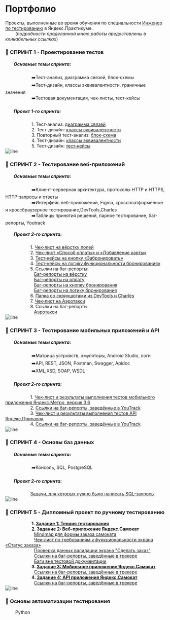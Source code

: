 # Портфолио

Проекты, выполненные во время обучения по специальности [Инженер по тестированию](https://praktikum.yandex.ru/qa-engineer) в Яндекс.Практикуме.<br>
&nbsp;&nbsp;&nbsp;&nbsp;&nbsp;&nbsp;&nbsp;&nbsp;(_подробности проделанной мною работы предоставлены в кликабельных ссылках_)<br>
### :pushpin: СПРИНТ 1 - Проектирование тестов<br>
##### &nbsp;&nbsp;&nbsp;&nbsp;&nbsp;&nbsp;&nbsp;&nbsp;Основные темы спринта: 
&nbsp;&nbsp;&nbsp;&nbsp;&nbsp;&nbsp;&nbsp;&nbsp;&nbsp;&nbsp;&nbsp;&nbsp;&nbsp;&nbsp;&nbsp;&nbsp;&nbsp;&nbsp;&nbsp;&nbsp; :arrow_right:Тест-анализ, диаграмма связей, блок-схемы<br>
&nbsp;&nbsp;&nbsp;&nbsp;&nbsp;&nbsp;&nbsp;&nbsp;&nbsp;&nbsp;&nbsp;&nbsp;&nbsp;&nbsp;&nbsp;&nbsp;&nbsp;&nbsp;&nbsp;&nbsp; :arrow_right:Тест-дизайн, классы эквивалентности, граничные значения<br>
&nbsp;&nbsp;&nbsp;&nbsp;&nbsp;&nbsp;&nbsp;&nbsp;&nbsp;&nbsp;&nbsp;&nbsp;&nbsp;&nbsp;&nbsp;&nbsp;&nbsp;&nbsp;&nbsp;&nbsp; :arrow_right:Тестовая документация, чек-листы, тест-кейсы
##### &nbsp;&nbsp;&nbsp;&nbsp;&nbsp;&nbsp;&nbsp;&nbsp;Проект 1-го спринта: 
&nbsp;&nbsp;&nbsp;&nbsp;&nbsp;&nbsp;&nbsp;&nbsp;&nbsp;&nbsp;&nbsp;&nbsp;&nbsp;&nbsp;&nbsp;&nbsp;&nbsp;&nbsp;&nbsp;&nbsp; 1. Тест-анализ: [диаграмма связей](https://miro.com/app/board/uXjVN1FFGXI=/)<br>
&nbsp;&nbsp;&nbsp;&nbsp;&nbsp;&nbsp;&nbsp;&nbsp;&nbsp;&nbsp;&nbsp;&nbsp;&nbsp;&nbsp;&nbsp;&nbsp;&nbsp;&nbsp;&nbsp;&nbsp; 2. Тест-дизайн: [классы эквивалентности](https://docs.google.com/spreadsheets/d/1CpRwjL8W_nUfE81bK6kYIZWRlXFh_uxCAPNeE22qW50/edit#gid=2010888140)<br>
&nbsp;&nbsp;&nbsp;&nbsp;&nbsp;&nbsp;&nbsp;&nbsp;&nbsp;&nbsp;&nbsp;&nbsp;&nbsp;&nbsp;&nbsp;&nbsp;&nbsp;&nbsp;&nbsp;&nbsp; 3. Повторный тест-анализ: [блок-схема](https://miro.com/app/board/uXjVNylqh9s=/?share_link_id=329845091636)<br>
&nbsp;&nbsp;&nbsp;&nbsp;&nbsp;&nbsp;&nbsp;&nbsp;&nbsp;&nbsp;&nbsp;&nbsp;&nbsp;&nbsp;&nbsp;&nbsp;&nbsp;&nbsp;&nbsp;&nbsp; 4. Тест-дизайн: [классы эквивалентности](https://docs.google.com/spreadsheets/d/1CpRwjL8W_nUfE81bK6kYIZWRlXFh_uxCAPNeE22qW50/edit#gid=1058249276)<br>
&nbsp;&nbsp;&nbsp;&nbsp;&nbsp;&nbsp;&nbsp;&nbsp;&nbsp;&nbsp;&nbsp;&nbsp;&nbsp;&nbsp;&nbsp;&nbsp;&nbsp;&nbsp;&nbsp;&nbsp; 5. Тест-дизайн: [тест-кейсы](https://docs.google.com/spreadsheets/d/1CpRwjL8W_nUfE81bK6kYIZWRlXFh_uxCAPNeE22qW50/edit#gid=1058266973)<br>
![line](https://capsule-render.vercel.app/api?type=rect&color=gradient&height=1)<br>
### :pushpin: СПРИНТ 2 - Тестирование веб-приложений<br>
##### &nbsp;&nbsp;&nbsp;&nbsp;&nbsp;&nbsp;&nbsp;&nbsp;Основные темы спринта: 
&nbsp;&nbsp;&nbsp;&nbsp;&nbsp;&nbsp;&nbsp;&nbsp;&nbsp;&nbsp;&nbsp;&nbsp;&nbsp;&nbsp;&nbsp;&nbsp;&nbsp;&nbsp;&nbsp;&nbsp; :arrow_right:Клиент-серверная архитектура, протоколы HTTP и HTTPS,  HTTP-запросы и ответы<br>
&nbsp;&nbsp;&nbsp;&nbsp;&nbsp;&nbsp;&nbsp;&nbsp;&nbsp;&nbsp;&nbsp;&nbsp;&nbsp;&nbsp;&nbsp;&nbsp;&nbsp;&nbsp;&nbsp;&nbsp; :arrow_right:Интерфейс веб-приложений, Figma, кроссплатформенное и кроссбраузерное тестирование,DevTools,Charles <br>
&nbsp;&nbsp;&nbsp;&nbsp;&nbsp;&nbsp;&nbsp;&nbsp;&nbsp;&nbsp;&nbsp;&nbsp;&nbsp;&nbsp;&nbsp;&nbsp;&nbsp;&nbsp;&nbsp;&nbsp; :arrow_right:Таблицы принятия решений, парное тестирование, баг-репорты, Youtrack
##### &nbsp;&nbsp;&nbsp;&nbsp;&nbsp;&nbsp;&nbsp;&nbsp;Проект 2-го спринта: 
&nbsp;&nbsp;&nbsp;&nbsp;&nbsp;&nbsp;&nbsp;&nbsp;&nbsp;&nbsp;&nbsp;&nbsp;&nbsp;&nbsp;&nbsp;&nbsp;&nbsp;&nbsp;&nbsp;&nbsp;1. [Чек-лист на вёрстку полей](https://docs.google.com/spreadsheets/d/1OJu8q-6k74aR9ivnY7E9eNWCm0qB4BrY_U9D6O_ZO84/edit#gid=899462569)<br>
&nbsp;&nbsp;&nbsp;&nbsp;&nbsp;&nbsp;&nbsp;&nbsp;&nbsp;&nbsp;&nbsp;&nbsp;&nbsp;&nbsp;&nbsp;&nbsp;&nbsp;&nbsp;&nbsp;&nbsp;2. [Чек-лист «Способ оплаты» и «Добавление карты»](https://docs.google.com/spreadsheets/d/1OJu8q-6k74aR9ivnY7E9eNWCm0qB4BrY_U9D6O_ZO84/edit#gid=1540435533)<br>
&nbsp;&nbsp;&nbsp;&nbsp;&nbsp;&nbsp;&nbsp;&nbsp;&nbsp;&nbsp;&nbsp;&nbsp;&nbsp;&nbsp;&nbsp;&nbsp;&nbsp;&nbsp;&nbsp;&nbsp;3. [Тест-кейсы на кнопку «Забронировать»](https://docs.google.com/spreadsheets/d/1OJu8q-6k74aR9ivnY7E9eNWCm0qB4BrY_U9D6O_ZO84/edit#gid=1567345705)<br>
&nbsp;&nbsp;&nbsp;&nbsp;&nbsp;&nbsp;&nbsp;&nbsp;&nbsp;&nbsp;&nbsp;&nbsp;&nbsp;&nbsp;&nbsp;&nbsp;&nbsp;&nbsp;&nbsp;&nbsp;4. [Тест-кейсы на логику функциональности бронирования»](https://docs.google.com/spreadsheets/d/1OJu8q-6k74aR9ivnY7E9eNWCm0qB4BrY_U9D6O_ZO84/edit#gid=94813143)<br>
&nbsp;&nbsp;&nbsp;&nbsp;&nbsp;&nbsp;&nbsp;&nbsp;&nbsp;&nbsp;&nbsp;&nbsp;&nbsp;&nbsp;&nbsp;&nbsp;&nbsp;&nbsp;&nbsp;&nbsp;5. Ссылки на баг-репорты:<br>
&nbsp;&nbsp;&nbsp;&nbsp;&nbsp;&nbsp;&nbsp;&nbsp;&nbsp;&nbsp;&nbsp;&nbsp;&nbsp;&nbsp;&nbsp;&nbsp;&nbsp;&nbsp;&nbsp;&nbsp;&nbsp;&nbsp;     [Баг-репорты на вёрстку](https://arinamak.youtrack.cloud/issues?q=тег:%20Вёрстка)<br>
&nbsp;&nbsp;&nbsp;&nbsp;&nbsp;&nbsp;&nbsp;&nbsp;&nbsp;&nbsp;&nbsp;&nbsp;&nbsp;&nbsp;&nbsp;&nbsp;&nbsp;&nbsp;&nbsp;&nbsp;&nbsp;&nbsp;     [Баг-репорты на оплату](https://arinamak.youtrack.cloud/issues?q=тег:%20%7BСпособ%20оплаты%7D)<br>
&nbsp;&nbsp;&nbsp;&nbsp;&nbsp;&nbsp;&nbsp;&nbsp;&nbsp;&nbsp;&nbsp;&nbsp;&nbsp;&nbsp;&nbsp;&nbsp;&nbsp;&nbsp;&nbsp;&nbsp;&nbsp;&nbsp;     [Баг-репорты на кнопку бронирования](https://arinamak.youtrack.cloud/issues?q=тег:%20%7BКнопка%20%22Забронировать%22%7D)<br>
&nbsp;&nbsp;&nbsp;&nbsp;&nbsp;&nbsp;&nbsp;&nbsp;&nbsp;&nbsp;&nbsp;&nbsp;&nbsp;&nbsp;&nbsp;&nbsp;&nbsp;&nbsp;&nbsp;&nbsp;&nbsp;&nbsp;     [Баг-репорты на логику бронирования](https://arinamak.youtrack.cloud/issues?q=тег:%20%7BЛогика%20бронирования%7D)<br>
&nbsp;&nbsp;&nbsp;&nbsp;&nbsp;&nbsp;&nbsp;&nbsp;&nbsp;&nbsp;&nbsp;&nbsp;&nbsp;&nbsp;&nbsp;&nbsp;&nbsp;&nbsp;&nbsp;&nbsp;6. [Папка со скриншотами из DevTools и Charles](https://drive.google.com/drive/folders/1G6RY0Bv1hEC4n8Ay-Hv93K3p1YEpElQ6?usp=sharing)<br>
&nbsp;&nbsp;&nbsp;&nbsp;&nbsp;&nbsp;&nbsp;&nbsp;&nbsp;&nbsp;&nbsp;&nbsp;&nbsp;&nbsp;&nbsp;&nbsp;&nbsp;&nbsp;&nbsp;&nbsp;7. [Чек-лист на Аэротакси](https://docs.google.com/spreadsheets/d/1OJu8q-6k74aR9ivnY7E9eNWCm0qB4BrY_U9D6O_ZO84/edit#gid=1396138851)<br>
&nbsp;&nbsp;&nbsp;&nbsp;&nbsp;&nbsp;&nbsp;&nbsp;&nbsp;&nbsp;&nbsp;&nbsp;&nbsp;&nbsp;&nbsp;&nbsp;&nbsp;&nbsp;&nbsp;&nbsp;8. Ссылки на баг-репорты:<br>
&nbsp;&nbsp;&nbsp;&nbsp;&nbsp;&nbsp;&nbsp;&nbsp;&nbsp;&nbsp;&nbsp;&nbsp;&nbsp;&nbsp;&nbsp;&nbsp;&nbsp;&nbsp;&nbsp;&nbsp;&nbsp;&nbsp;     [Аэротакси](https://arinamak.youtrack.cloud/issues?q=tag:%20%7BАэротакси%7D)<br>
![line](https://capsule-render.vercel.app/api?type=rect&color=gradient&height=1)<br>
### :pushpin: СПРИНТ 3 - Тестирование мобильных приложений и API<br>
##### &nbsp;&nbsp;&nbsp;&nbsp;&nbsp;&nbsp;&nbsp;&nbsp;Основные темы спринта: 
&nbsp;&nbsp;&nbsp;&nbsp;&nbsp;&nbsp;&nbsp;&nbsp;&nbsp;&nbsp;&nbsp;&nbsp;&nbsp;&nbsp;&nbsp;&nbsp;&nbsp;&nbsp;&nbsp;&nbsp; :arrow_right:Матрица устройств, эмуляторы, Android Studio, логи<br>
&nbsp;&nbsp;&nbsp;&nbsp;&nbsp;&nbsp;&nbsp;&nbsp;&nbsp;&nbsp;&nbsp;&nbsp;&nbsp;&nbsp;&nbsp;&nbsp;&nbsp;&nbsp;&nbsp;&nbsp; :arrow_right:API, REST, JSON, Postman, Swagger, Apidoc<br>
&nbsp;&nbsp;&nbsp;&nbsp;&nbsp;&nbsp;&nbsp;&nbsp;&nbsp;&nbsp;&nbsp;&nbsp;&nbsp;&nbsp;&nbsp;&nbsp;&nbsp;&nbsp;&nbsp;&nbsp; :arrow_right:XML,XSD, SOAP, WSDL<br>
##### &nbsp;&nbsp;&nbsp;&nbsp;&nbsp;&nbsp;&nbsp;&nbsp;Проект 2-го спринта: 
&nbsp;&nbsp;&nbsp;&nbsp;&nbsp;&nbsp;&nbsp;&nbsp;&nbsp;&nbsp;&nbsp;&nbsp;&nbsp;&nbsp;&nbsp;&nbsp;&nbsp;&nbsp;&nbsp;&nbsp;1. [Чек-лист и результаты выполнения тестов мобильного приложения Яндекс.Метро, версия 3.6](https://docs.google.com/spreadsheets/d/1jmgarLiZraJGTlU1fKpHxolFOqAgS6guWfcjSPc72R0/edit#gid=857523888)<br>
&nbsp;&nbsp;&nbsp;&nbsp;&nbsp;&nbsp;&nbsp;&nbsp;&nbsp;&nbsp;&nbsp;&nbsp;&nbsp;&nbsp;&nbsp;&nbsp;&nbsp;&nbsp;&nbsp;&nbsp;2. [Ссылки на баг-репорты, заведённые в YouTrack](https://arinamak.youtrack.cloud/issues?q=тег:%20ЯндексМетро)<br>
&nbsp;&nbsp;&nbsp;&nbsp;&nbsp;&nbsp;&nbsp;&nbsp;&nbsp;&nbsp;&nbsp;&nbsp;&nbsp;&nbsp;&nbsp;&nbsp;&nbsp;&nbsp;&nbsp;&nbsp;3. [Чек-лист и результаты выполнения тестов API Яндекс.Прилавок](https://docs.google.com/spreadsheets/d/1jmgarLiZraJGTlU1fKpHxolFOqAgS6guWfcjSPc72R0/edit#gid=2006427015)<br>
&nbsp;&nbsp;&nbsp;&nbsp;&nbsp;&nbsp;&nbsp;&nbsp;&nbsp;&nbsp;&nbsp;&nbsp;&nbsp;&nbsp;&nbsp;&nbsp;&nbsp;&nbsp;&nbsp;&nbsp;4. [Ссылки на баг-репорты, заведённые в YouTrack](https://arinamak.youtrack.cloud/issues?q=тег:%20%7BAPI%20Яндекс.Прилавок%7D)<br>
![line](https://capsule-render.vercel.app/api?type=rect&color=gradient&height=1)<br>
### :pushpin: СПРИНТ 4 - Основы баз данных<br>
##### &nbsp;&nbsp;&nbsp;&nbsp;&nbsp;&nbsp;&nbsp;&nbsp;Основные темы спринта: 
&nbsp;&nbsp;&nbsp;&nbsp;&nbsp;&nbsp;&nbsp;&nbsp;&nbsp;&nbsp;&nbsp;&nbsp;&nbsp;&nbsp;&nbsp;&nbsp;&nbsp;&nbsp;&nbsp;&nbsp; :arrow_right:Консоль, SQL, PostgreSQL<br>
##### &nbsp;&nbsp;&nbsp;&nbsp;&nbsp;&nbsp;&nbsp;&nbsp;Проект 2-го спринта: 
&nbsp;&nbsp;&nbsp;&nbsp;&nbsp;&nbsp;&nbsp;&nbsp;&nbsp;&nbsp;&nbsp;&nbsp;&nbsp;&nbsp;&nbsp;&nbsp;&nbsp;&nbsp;&nbsp;&nbsp;[Задачи, для которых нужно было написать SQL-запросы](https://docs.google.com/document/d/14mUvla19Ph8VXoNhIuakhHYZmTe7GdyxE9zUYNRpcb8/edit)<br>
![line](https://capsule-render.vercel.app/api?type=rect&color=gradient&height=1)<br>
### :pushpin: СПРИНТ 5 - Дипломный проект по ручному тестированию<br>
&nbsp;&nbsp;&nbsp;&nbsp;&nbsp;&nbsp;&nbsp;&nbsp;&nbsp;&nbsp;&nbsp;&nbsp;&nbsp;&nbsp;&nbsp;&nbsp;&nbsp;&nbsp;&nbsp;&nbsp; **1. [Задание 1: Теория тестирования](https://docs.google.com/spreadsheets/d/1YStDP3yoilD-SJIxboRg3VTv-cx3Gg-zKSNaGqA9Tkw/edit?usp=sharing)**<br>
&nbsp;&nbsp;&nbsp;&nbsp;&nbsp;&nbsp;&nbsp;&nbsp;&nbsp;&nbsp;&nbsp;&nbsp;&nbsp;&nbsp;&nbsp;&nbsp;&nbsp;&nbsp;&nbsp;&nbsp; **2. Задание 2: Веб-приложение Яндекс.Самокат**<br>
&nbsp;&nbsp;&nbsp;&nbsp;&nbsp;&nbsp;&nbsp;&nbsp;&nbsp;&nbsp;&nbsp;&nbsp;&nbsp;&nbsp;&nbsp;&nbsp;&nbsp;&nbsp;&nbsp;&nbsp;&nbsp;&nbsp;     [Mindmap для формы заказа самоката](https://miro.com/app/board/uXjVKQEpaBo=/)<br>
&nbsp;&nbsp;&nbsp;&nbsp;&nbsp;&nbsp;&nbsp;&nbsp;&nbsp;&nbsp;&nbsp;&nbsp;&nbsp;&nbsp;&nbsp;&nbsp;&nbsp;&nbsp;&nbsp;&nbsp;&nbsp;&nbsp;     [Чек-лист по требованиям к функциональности экрана «Статус заказа»](https://docs.google.com/spreadsheets/d/1YStDP3yoilD-SJIxboRg3VTv-cx3Gg-zKSNaGqA9Tkw/edit#gid=943703744)<br>
&nbsp;&nbsp;&nbsp;&nbsp;&nbsp;&nbsp;&nbsp;&nbsp;&nbsp;&nbsp;&nbsp;&nbsp;&nbsp;&nbsp;&nbsp;&nbsp;&nbsp;&nbsp;&nbsp;&nbsp;&nbsp;&nbsp;     [Проверка данных валидации экрана "Сделать заказ"](https://docs.google.com/spreadsheets/d/1YStDP3yoilD-SJIxboRg3VTv-cx3Gg-zKSNaGqA9Tkw/edit#gid=1540465171)<br>
&nbsp;&nbsp;&nbsp;&nbsp;&nbsp;&nbsp;&nbsp;&nbsp;&nbsp;&nbsp;&nbsp;&nbsp;&nbsp;&nbsp;&nbsp;&nbsp;&nbsp;&nbsp;&nbsp;&nbsp;&nbsp;&nbsp;     [Ссылки на баг-репорты, заведённые в трекере](https://arinamak.youtrack.cloud/issues?q=tag:%20%7BЯндекс.Самокат%20Веб%7D)<br>
&nbsp;&nbsp;&nbsp;&nbsp;&nbsp;&nbsp;&nbsp;&nbsp;&nbsp;&nbsp;&nbsp;&nbsp;&nbsp;&nbsp;&nbsp;&nbsp;&nbsp;&nbsp;&nbsp;&nbsp;&nbsp;&nbsp;     [Баги вне тестовой документации](https://arinamak.youtrack.cloud/issues?q=тег:%20%7Bбаги%20вне%20тестовой%20документации%7D)<br>
&nbsp;&nbsp;&nbsp;&nbsp;&nbsp;&nbsp;&nbsp;&nbsp;&nbsp;&nbsp;&nbsp;&nbsp;&nbsp;&nbsp;&nbsp;&nbsp;&nbsp;&nbsp;&nbsp;&nbsp; **3. [Задание 3: Мобильное приложение Яндекс.Самокат](https://docs.google.com/spreadsheets/d/1YStDP3yoilD-SJIxboRg3VTv-cx3Gg-zKSNaGqA9Tkw/edit#gid=424948590)** <br>
&nbsp;&nbsp;&nbsp;&nbsp;&nbsp;&nbsp;&nbsp;&nbsp;&nbsp;&nbsp;&nbsp;&nbsp;&nbsp;&nbsp;&nbsp;&nbsp;&nbsp;&nbsp;&nbsp;&nbsp;&nbsp;&nbsp;     [Ссылки на баг-репорты, заведённые в трекере](https://arinamak.youtrack.cloud/issues?q=тег:%20%7BЯндекс%20Самокат%20для%20курьеров%20Mobile%7D) <br>
&nbsp;&nbsp;&nbsp;&nbsp;&nbsp;&nbsp;&nbsp;&nbsp;&nbsp;&nbsp;&nbsp;&nbsp;&nbsp;&nbsp;&nbsp;&nbsp;&nbsp;&nbsp;&nbsp;&nbsp; **4. [Задание 4: API приложения Яндекс.Самокат](https://docs.google.com/spreadsheets/d/1YStDP3yoilD-SJIxboRg3VTv-cx3Gg-zKSNaGqA9Tkw/edit#gid=336872680)** <br>
&nbsp;&nbsp;&nbsp;&nbsp;&nbsp;&nbsp;&nbsp;&nbsp;&nbsp;&nbsp;&nbsp;&nbsp;&nbsp;&nbsp;&nbsp;&nbsp;&nbsp;&nbsp;&nbsp;&nbsp;&nbsp;&nbsp;     [Ссылки на баг-репорты, заведённые в трекере](https://arinamak.youtrack.cloud/issues?q=тег:%20%7BЯндекс.Самокат%20API%7D) <br>
![line](https://capsule-render.vercel.app/api?type=rect&color=gradient&height=1)<br>
### :pushpin: Основы автоматизации тестирования<br>
&nbsp;&nbsp;&nbsp;&nbsp;&nbsp;&nbsp;&nbsp;&nbsp;Python


